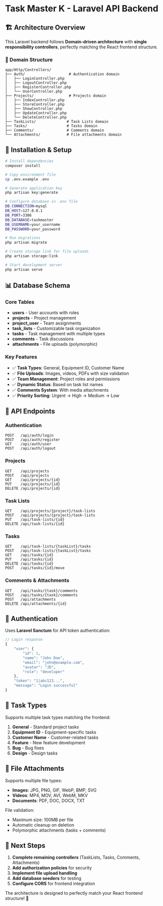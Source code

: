 # Task Master K - Laravel API Backend

## 🏗️ Architecture Overview

This Laravel backend follows **Domain-driven architecture** with **single responsibility controllers**, perfectly matching the React frontend structure.

### 📁 Domain Structure

```
app/Http/Controllers/
├── Auth/                    # Authentication domain
│   ├── LoginController.php
│   ├── LogoutController.php
│   ├── RegisterController.php
│   └── UserController.php
├── Projects/                # Projects domain
│   ├── IndexController.php
│   ├── StoreController.php
│   ├── ShowController.php
│   ├── UpdateController.php
│   └── DeleteController.php
├── TaskLists/              # Task Lists domain
├── Tasks/                  # Tasks domain
├── Comments/               # Comments domain
└── Attachments/            # File attachments domain
```

## 🚀 Installation & Setup

```bash
# Install dependencies
composer install

# Copy environment file
cp .env.example .env

# Generate application key
php artisan key:generate

# Configure database in .env file
DB_CONNECTION=mysql
DB_HOST=127.0.0.1
DB_PORT=3306
DB_DATABASE=taskmaster
DB_USERNAME=your_username
DB_PASSWORD=your_password

# Run migrations
php artisan migrate

# Create storage link for file uploads
php artisan storage:link

# Start development server
php artisan serve
```

## 📊 Database Schema

### Core Tables
- **users** - User accounts with roles
- **projects** - Project management
- **project_user** - Team assignments
- **task_lists** - Customizable task organization
- **tasks** - Task management with multiple types
- **comments** - Task discussions
- **attachments** - File uploads (polymorphic)

### Key Features
- ✅ **Task Types**: General, Equipment ID, Customer Name
- ✅ **File Uploads**: Images, videos, PDFs with size validation
- ✅ **Team Management**: Project roles and permissions
- ✅ **Dynamic Status**: Based on task list names
- ✅ **Comments System**: With media attachments
- ✅ **Priority Sorting**: Urgent → High → Medium → Low

## 🔗 API Endpoints

### Authentication
```
POST   /api/auth/login
POST   /api/auth/register
GET    /api/auth/user
POST   /api/auth/logout
```

### Projects
```
GET    /api/projects
POST   /api/projects
GET    /api/projects/{id}
PUT    /api/projects/{id}
DELETE /api/projects/{id}
```

### Task Lists
```
GET    /api/projects/{project}/task-lists
POST   /api/projects/{project}/task-lists
PUT    /api/task-lists/{id}
DELETE /api/task-lists/{id}
```

### Tasks
```
GET    /api/task-lists/{taskList}/tasks
POST   /api/task-lists/{taskList}/tasks
GET    /api/tasks/{id}
PUT    /api/tasks/{id}
DELETE /api/tasks/{id}
POST   /api/tasks/{id}/move
```

### Comments & Attachments
```
GET    /api/tasks/{task}/comments
POST   /api/tasks/{task}/comments
POST   /api/attachments
DELETE /api/attachments/{id}
```

## 🔐 Authentication

Uses **Laravel Sanctum** for API token authentication:

```php
// Login response
{
    "user": {
        "id": 1,
        "name": "John Doe",
        "email": "john@example.com",
        "avatar": "JD",
        "role": "developer"
    },
    "token": "1|abc123...",
    "message": "Login successful"
}
```

## 📝 Task Types

Supports multiple task types matching the frontend:

1. **General** - Standard project tasks
2. **Equipment ID** - Equipment-specific tasks
3. **Customer Name** - Customer-related tasks
4. **Feature** - New feature development
5. **Bug** - Bug fixes
6. **Design** - Design tasks

## 📎 File Attachments

Supports multiple file types:
- **Images**: JPG, PNG, GIF, WebP, BMP, SVG
- **Videos**: MP4, MOV, AVI, WebM, MKV
- **Documents**: PDF, DOC, DOCX, TXT

File validation:
- Maximum size: 100MB per file
- Automatic cleanup on deletion
- Polymorphic attachments (tasks + comments)

## 🎯 Next Steps

1. **Complete remaining controllers** (TaskLists, Tasks, Comments, Attachments)
2. **Add authorization policies** for security
3. **Implement file upload handling**
4. **Add database seeders** for testing
5. **Configure CORS** for frontend integration

The architecture is designed to perfectly match your React frontend structure! 🚀